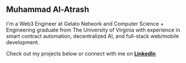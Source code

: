 ## Muhammad Al-Atrash

I'm a Web3 Engineer at Gelato Network and Computer Science + Engineering graduate from The University of Virginia with experience in smart contract automation, decentralized AI, and full-stack web/mobile development.   

Check out my projects below or connect with me on [**LinkedIn**](https://www.linkedin.com/in/muhammad-al-atrash-38b357309/)


<!--
**muhammmad-al/muhammmad-al** is a ✨ _special_ ✨ repository because its `README.md` (this file) appears on your GitHub profile.

Here are some ideas to get you started:

- 🔭 I’m currently working on ...
- 🌱 I’m currently learning ...
- 👯 I’m looking to collaborate on ...
- 🤔 I’m looking for help with ...
- 💬 Ask me about ...
- 📫 How to reach me: ...
- 😄 Pronouns: ...
- ⚡ Fun fact: ...
-->
